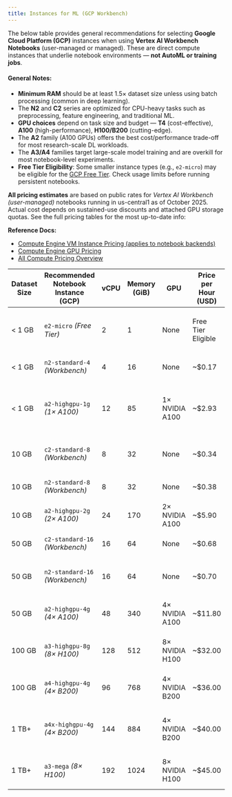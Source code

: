 ```yaml
---
title: Instances for ML (GCP Workbench)
---
```


The below table provides general recommendations for selecting **Google Cloud Platform (GCP)** instances when using **Vertex AI Workbench Notebooks** (user-managed or managed). These are direct compute instances that underlie notebook environments — **not AutoML or training jobs**.

#### General Notes:
- **Minimum RAM** should be at least 1.5× dataset size unless using batch processing (common in deep learning).  
- The **N2** and **C2** series are optimized for CPU-heavy tasks such as preprocessing, feature engineering, and traditional ML.  
- **GPU choices** depend on task size and budget — **T4** (cost-effective), **A100** (high-performance), **H100/B200** (cutting-edge).  
- The **A2** family (A100 GPUs) offers the best cost/performance trade-off for most research-scale DL workloads.  
- The **A3/A4** families target large-scale model training and are overkill for most notebook-level experiments.  
- **Free Tier Eligibility**: Some smaller instance types (e.g., `e2-micro`) may be eligible for the [GCP Free Tier](https://cloud.google.com/free). Check usage limits before running persistent notebooks.

**All pricing estimates** are based on public rates for *Vertex AI Workbench (user-managed)* notebooks running in us-central1 as of October 2025.  
Actual cost depends on sustained-use discounts and attached GPU storage quotas.  See the full pricing tables for the most up-to-date info:  

**Reference Docs:**
- [Compute Engine VM Instance Pricing (applies to notebook backends)](https://cloud.google.com/compute/vm-instance-pricing)
- [Compute Engine GPU Pricing](https://cloud.google.com/compute/gpus-pricing)
- [All Compute Pricing Overview](https://cloud.google.com/compute/all-pricing)


| **Dataset Size** | **Recommended Notebook Instance (GCP)** | **vCPU** | **Memory (GiB)** | **GPU** | **Price per Hour (USD)** | **Suitable Tasks** |
|------------------|------------------------------------------|----------|------------------|---------|--------------------------|--------------------|
| < 1 GB           | `e2-micro` *(Free Tier)*                | 2        | 1                | None    | Free Tier Eligible       | Simple scripts, test notebooks, lightweight tasks |
| < 1 GB           | `n2-standard-4` *(Workbench)*           | 4        | 16               | None    | ~$0.17                   | Preprocessing, regression, small models |
| < 1 GB           | `a2-highgpu-1g` *(1× A100)*             | 12       | 85               | 1× NVIDIA A100 | ~$2.93 | Entry-level GPU experiments, fine-tuning small DL models |
| 10 GB            | `c2-standard-8` *(Workbench)*           | 8        | 32               | None    | ~$0.34                   | CPU-heavy model training, feature engineering |
| 10 GB            | `n2-standard-8` *(Workbench)*           | 8        | 32               | None    | ~$0.38                   | Preprocessing, small- to mid-scale ML |
| 10 GB            | `a2-highgpu-2g` *(2× A100)*             | 24       | 170              | 2× NVIDIA A100 | ~$5.90 | Moderate deep learning workloads |
| 50 GB            | `c2-standard-16` *(Workbench)*          | 16       | 64               | None    | ~$0.68                   | Large CPU training tasks, data prep |
| 50 GB            | `n2-standard-16` *(Workbench)*          | 16       | 64               | None    | ~$0.70                   | Feature engineering, large non-GPU models |
| 50 GB            | `a2-highgpu-4g` *(4× A100)*             | 48       | 340              | 4× NVIDIA A100 | ~$11.80 | Mid-scale deep learning, cost-balanced training |
| 100 GB           | `a3-highgpu-8g` *(8× H100)*             | 128      | 512              | 8× NVIDIA H100 | ~$32.00 | Transformer training, distributed DL experiments |
| 100 GB           | `a4-highgpu-4g` *(4× B200)*             | 96       | 768              | 4× NVIDIA B200 | ~$36.00 | Large-scale DL with advanced GPUs |
| 1 TB+            | `a4x-highgpu-4g` *(4× B200)*            | 144      | 884              | 4× NVIDIA B200 | ~$40.00 | Foundation model research, large-batch DL |
| 1 TB+            | `a3-mega` *(8× H100)*                   | 192      | 1024             | 8× NVIDIA H100 | ~$45.00 | Distributed large-model training across multiple GPUs |


